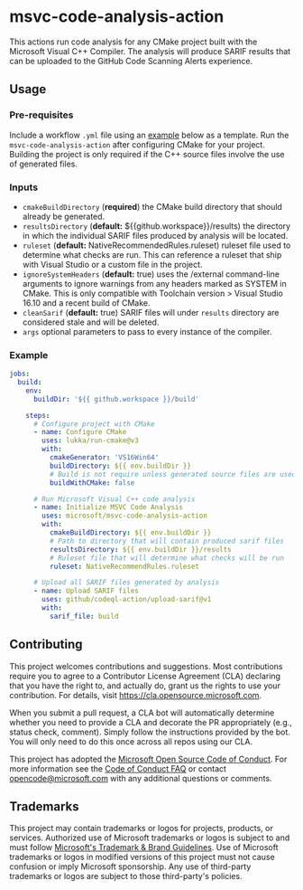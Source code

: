 # msvc-code-analysis-action

This actions run code analysis for any CMake project built with the Microsoft Visual C++ Compiler. The analysis
will produce SARIF results that can be uploaded to the GitHub Code Scanning Alerts experience.

## Usage

### Pre-requisites

Include a workflow `.yml` file using an [example](#example) below as a template. Run the `msvc-code-analysis-action`
after configuring CMake for your project. Building the project is only required if the C++ source files involve the use
of generated files.


### Inputs
- `cmakeBuildDirectory` (**required**) the CMake build directory that should already be generated.
- `resultsDirectory` (**default:** ${{github.workspace}}/results) the directory in which the individual SARIF files
produced by analysis will be located.
- `ruleset` (**default:** NativeRecommendedRules.ruleset) ruleset file used to determine what checks are run. This can
reference a ruleset that ship with Visual Studio or a custom file in the project.
- `ignoreSystemHeaders` (**default:** true) uses the /external command-line arguments to ignore warnings from any
headers marked as SYSTEM in CMake. This is only compatible with Toolchain version > Visual Studio 16.10 and a recent
build of CMake.
- `cleanSarif` (**default:** true) SARIF files will under `results` directory are considered stale and will be deleted.
- `args` optional parameters to pass to every instance of the compiler.

### Example

```yml
jobs:
  build:
    env:
      buildDir: '${{ github.workspace }}/build'

    steps:
      # Configure project with CMake
      - name: Configure CMake
        uses: lukka/run-cmake@v3
        with:
          cmakeGenerator: 'VS16Win64'
          buildDirectory: ${{ env.buildDir }}
          # Build is not require unless generated source files are used
          buildWithCMake: false

      # Run Microsoft Visual C++ code analysis
      - name: Initialize MSVC Code Analysis 
        uses: microsoft/msvc-code-analysis-action
        with:
          cmakeBuildDirectory: ${{ env.buildDir }}
          # Path to directory that will contain produced sarif files
          resultsDirectory: ${{ env.buildDir }}/results
          # Ruleset file that will determine what checks will be run
          ruleset: NativeRecommendRules.ruleset

      # Upload all SARIF files generated by analysis
      - name: Upload SARIF files
        uses: github/codeql-action/upload-sarif@v1
        with:
          sarif_file: build
```

## Contributing

This project welcomes contributions and suggestions.  Most contributions require you to agree to a
Contributor License Agreement (CLA) declaring that you have the right to, and actually do, grant us
the rights to use your contribution. For details, visit https://cla.opensource.microsoft.com.

When you submit a pull request, a CLA bot will automatically determine whether you need to provide
a CLA and decorate the PR appropriately (e.g., status check, comment). Simply follow the instructions
provided by the bot. You will only need to do this once across all repos using our CLA.

This project has adopted the [Microsoft Open Source Code of Conduct](https://opensource.microsoft.com/codeofconduct/).
For more information see the [Code of Conduct FAQ](https://opensource.microsoft.com/codeofconduct/faq/) or
contact [opencode@microsoft.com](mailto:opencode@microsoft.com) with any additional questions or comments.

## Trademarks

This project may contain trademarks or logos for projects, products, or services. Authorized use of Microsoft 
trademarks or logos is subject to and must follow 
[Microsoft's Trademark & Brand Guidelines](https://www.microsoft.com/en-us/legal/intellectualproperty/trademarks/usage/general).
Use of Microsoft trademarks or logos in modified versions of this project must not cause confusion or imply Microsoft sponsorship.
Any use of third-party trademarks or logos are subject to those third-party's policies.
